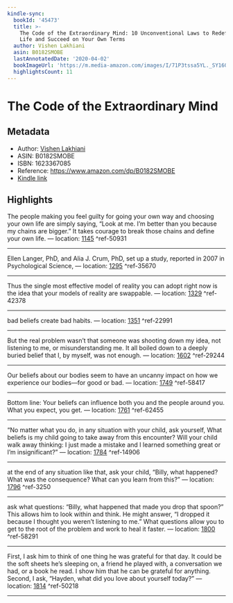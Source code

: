```yaml
---
kindle-sync:
  bookId: '45473'
  title: >-
    The Code of the Extraordinary Mind: 10 Unconventional Laws to Redefine Your
    Life and Succeed on Your Own Terms
  author: Vishen Lakhiani
  asin: B0182SMOBE
  lastAnnotatedDate: '2020-04-02'
  bookImageUrl: 'https://m.media-amazon.com/images/I/71P3tssa5YL._SY160.jpg'
  highlightsCount: 11
---
```

# The Code of the Extraordinary Mind
## Metadata
* Author: [Vishen Lakhiani](https://www.amazon.com/Vishen-Lakhiani/e/B01FI25LI0/ref=dp_byline_cont_ebooks_1)
* ASIN: B0182SMOBE
* ISBN: 1623367085
* Reference: https://www.amazon.com/dp/B0182SMOBE
* [Kindle link](kindle://book?action=open&asin=B0182SMOBE)

## Highlights
The people making you feel guilty for going your own way and choosing your own life are simply saying, “Look at me. I’m better than you because my chains are bigger.” It takes courage to break those chains and define your own life. — location: [1145](kindle://book?action=open&asin=B0182SMOBE&location=1145) ^ref-50931

---
Ellen Langer, PhD, and Alia J. Crum, PhD, set up a study, reported in 2007 in Psychological Science, — location: [1295](kindle://book?action=open&asin=B0182SMOBE&location=1295) ^ref-35670

---
Thus the single most effective model of reality you can adopt right now is the idea that your models of reality are swappable. — location: [1329](kindle://book?action=open&asin=B0182SMOBE&location=1329) ^ref-42378

---
bad beliefs create bad habits. — location: [1351](kindle://book?action=open&asin=B0182SMOBE&location=1351) ^ref-22991

---
But the real problem wasn’t that someone was shooting down my idea, not listening to me, or misunderstanding me. It all boiled down to a deeply buried belief that I, by myself, was not enough. — location: [1602](kindle://book?action=open&asin=B0182SMOBE&location=1602) ^ref-29244

---
Our beliefs about our bodies seem to have an uncanny impact on how we experience our bodies—for good or bad. — location: [1749](kindle://book?action=open&asin=B0182SMOBE&location=1749) ^ref-58417

---
Bottom line: Your beliefs can influence both you and the people around you. What you expect, you get. — location: [1761](kindle://book?action=open&asin=B0182SMOBE&location=1761) ^ref-62455

---
“No matter what you do, in any situation with your child, ask yourself, What beliefs is my child going to take away from this encounter? Will your child walk away thinking: I just made a mistake and I learned something great or I’m insignificant?” — location: [1784](kindle://book?action=open&asin=B0182SMOBE&location=1784) ^ref-14906

---
at the end of any situation like that, ask your child, “Billy, what happened? What was the consequence? What can you learn from this?” — location: [1796](kindle://book?action=open&asin=B0182SMOBE&location=1796) ^ref-3250

---
ask what questions: “Billy, what happened that made you drop that spoon?” This allows him to look within and think. He might answer, “I dropped it because I thought you weren’t listening to me.” What questions allow you to get to the root of the problem and work to heal it faster. — location: [1800](kindle://book?action=open&asin=B0182SMOBE&location=1800) ^ref-58291

---
First, I ask him to think of one thing he was grateful for that day. It could be the soft sheets he’s sleeping on, a friend he played with, a conversation we had, or a book he read. I show him that he can be grateful for anything. Second, I ask, “Hayden, what did you love about yourself today?” — location: [1814](kindle://book?action=open&asin=B0182SMOBE&location=1814) ^ref-50218

---
